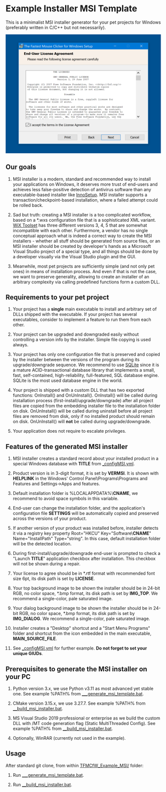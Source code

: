 # Example Installer MSI Template

This is a minimalist MSI installer generator for your pet projects for Windows (preferably written in C/C++ but not necessarily).

![Example Installer MSI Template: screenshot-license.png](screenshot-license.png)

## Our goals

1. MSI installer is a modern, standard and recommended way to install your applications on Windows, it deserves more trust of end-users
and achieves less false-positive detection of antivirus software than any executable-based installer like [InnoSetup](https://jrsoftware.org/isinfo.php).
MSI installer supports a transaction/checkpoint-based installation, where a failed attempt could be rolled back.

2. Sad but truth: creating a MSI installer is a too complicated workflow, based on a \*.wxs configuration file that is a sophisticated XML variant.
[WiX Toolset](https://docs.firegiant.com/wix/using-wix/) has three different versions 3, 4, 5 that are somewhat incompatible with each other.
Furthermore, a vendor has no single conceptual approach what is indeed a correct way to create the MSI installers - whether all stuff should be generated from source files,
or an MSI installer should be created by developer's hands as a Microsoft Visual Studio project of a special type, and all things should be done by a developer visually
via the Visual Studio plugin and the GUI.

3. Meanwhile, most pet projects are sufficiently simple (and not only pet ones) in means of installation process. And even if that is not the case, we want to preserve
generality, allowing to create an installer of an arbitrary complexity via calling predefined functions form a custom DLL.

## Requirements to your pet project

1. Your project has a **single** main executable to install and arbitrary set of DLLs shipped with the executable. If your project has several
executables, consider to implement a feature to run them from each other.

2. Your project can be upgraded and downgraded easily without controlling a version info by the installer. Simple file copying is used always.

3. Your project has only one configuration file that is preserved and copied by the installer between the versions of the program during its upgrade/downgrade sequence.
We recommend to use [SQLite](https://www.sqlite.org/) since it is a mature ACID-transactional database library that implements a small, fast, self-contained, high-reliability,
full-featured, SQL database engine. SQLite is the most used database engine in the world.

4. Your project is shipped with a custom DLL that has two exported functions: OnInstall() and OnUnInstall(). OnInstall() will be called during installation process
(first-install/upgrade/downgrade) after all project files are copied from the embedding installer file to the installation folder on disk.
OnUnInstall() will be called during uninstall before all project files are removed from disk, only if no installed product should remain on disk.
OnUnInstall() will **not** be called during upgrade/downgrade.

5. Your application does not require to escalate privileges.

## Features of the generated MSI installer

1. MSI installer creates a standard record about your installed product in a special Windows database with **TITLE** from [_configMSI.yml](TFMCfW_Example_MSI/_configMSI.yml).

2. Product version is in 3-digit format, it is set by **VERMSI**. It is shown with **HELPLINK** in the Windows' Control Panel\\Programs\\Programs and Features
and Settings->Apps and features.

3. Default installation folder is %LOCALAPPDATA%\\**CNAME**, we recommend to avoid space symbols in this variable.

4. End-user can change the installation folder, and the application's configuration file **SETTINGS** will be automatically copied and preserved across the versions of your product.

5. If another version of your product was installed before, installer detects it via a registry key property Root="HKCU" Key="Software\\**CNAME**" Name="InstallPath" Type="string".
In this case, default installation folder will be the detected location.

6. During first-install/upgrade/downgrade end-user is prompted to check a "Launch **TITLE**" application checkbox after installation. This checkbox will not be shown during a repair.

7. Your license to agree should be in \*.rtf format with recommended font size 6pt, its disk path is set by **LICENSE**.

6. Your top background image to be shown the installer should be in 24-bit RGB, no color space, \*.bmp format, its disk path is set by **IMG_TOP**. We recommend a single-color, pale saturated image.

7. Your dialog background image to be shown the installer should be in 24-bit RGB, no color space, \*.bmp format, its disk path is set by **IMG_DIALOG**. We recommend a single-color, pale saturated image.

8. Installer creates a "Desktop" shortcut and a "Start Menu Programs" folder and shortcut from the icon embedded in the main executable, **MAIN_SOURCE_FILE**.

9. See [_configMSI.yml](TFMCfW_Example_MSI/_configMSI.yml) for further example. **Do not forget to set your unique GIUDs**.

## Prerequisites to generate the MSI installer on your PC

1. Python version 3.x, we use Python v3.11 as most advanced yet stable one. See example %PATH% from [___generate_msi_template.bat](TFMCfW_Example_MSI/___generate_msi_template.bat).

2. CMake version 3.15.x, we use 3.27.7. See example %PATH% from [__build_msi_installer.bat](NewInstallerTemplateMSI/__build_msi_installer.bat).

3. MS Visual Studio 2019 professional or enterprise as we build the custom DLL with /MT code generation flag (Static MultiThreaded Config).
See example %PATH% from [__build_msi_installer.bat](NewInstallerTemplateMSI/__build_msi_installer.bat).

4. Optionally, WinRAR (currently not used in the example).

## Usage

After standard git clone, from within [TFMCfW_Example_MSI/](TFMCfW_Example_MSI/) folder:

1. Run [___generate_msi_template.bat](TFMCfW_Example_MSI/___generate_msi_template.bat).

2. Run [__build_msi_installer.bat](NewInstallerTemplateMSI/__build_msi_installer.bat).
